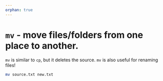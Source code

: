 ```yaml
---
orphan: true
---
```


# `mv` - move files/folders from one place to another.

`mv` is similar to `cp`, but it deletes the source.
`mv` is also useful for renaming files!

```bash
mv source.txt new.txt
```